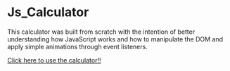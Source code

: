 # Js_Calculator

This calculator was built from scratch with the intention of better understanding how JavaScript works and how to manipulate the DOM and apply simple animations through event listeners.

<a href="https://mikerecode.github.io/Js_Calculator/">Click here to use the calculator!!</a>